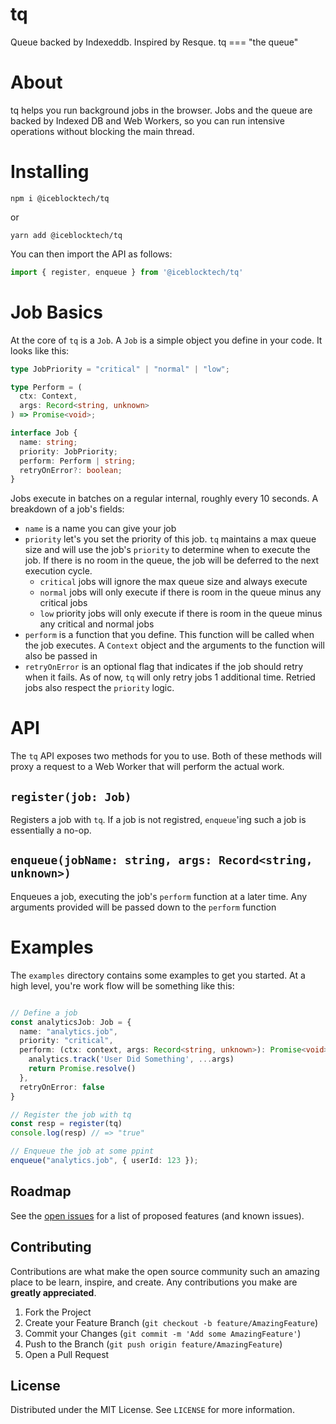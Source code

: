 # tq
Queue backed by Indexeddb.  Inspired by Resque.  tq === "the queue"

# About

tq helps you run background jobs in the browser. Jobs and the queue are backed by Indexed DB and Web Workers, so you can run intensive operations without blocking the main thread.

# Installing

```
npm i @iceblocktech/tq
```

or

```
yarn add @iceblocktech/tq
```

You can then import the API as follows:

```javascript
import { register, enqueue } from '@iceblocktech/tq'
```


# Job Basics

At the core of `tq` is a `Job`.  A `Job` is a simple object you define in your code.  It looks like this:

```typescript
type JobPriority = "critical" | "normal" | "low";

type Perform = (
  ctx: Context,
  args: Record<string, unknown>
) => Promise<void>;

interface Job {
  name: string;
  priority: JobPriority;
  perform: Perform | string;
  retryOnError?: boolean;
}
```

Jobs execute in batches on a regular internal, roughly every 10 seconds.  A breakdown of a job's fields:

- `name` is a name you can give your job
- `priority` let's you set the priority of this job.  `tq` maintains a max queue size and will use the job's `priority` to determine when to execute the job.  If there is no room in the queue, the job will be deferred to the next execution cycle.
  - `critical` jobs will ignore the max queue size and always execute
  - `normal` jobs will only execute if there is room in the queue minus any critical jobs
  - `low` priority jobs will only execute if there is room in the queue minus any critical and normal jobs
- `perform` is a function that you define. This function will be called when the job executes. A `Context` object and the arguments to the function will also be passed in
- `retryOnError` is an optional flag that indicates if the job should retry when it fails.  As of now, `tq` will only retry jobs 1 additional time.  Retried jobs also respect the `priority` logic.
  

# API

The `tq` API exposes two methods for you to use.  Both of these methods will proxy a request to a Web Worker that will perform the actual work.

## `register(job: Job)`
Registers a job with `tq`.  If a job is not registred, `enqueue`'ing such a job is essentially a no-op.

## `enqueue(jobName: string, args: Record<string, unknown>)`
Enqueues a job, executing the job's `perform` function at a later time. Any arguments provided will be passed down to the `perform` function

# Examples

The `examples` directory contains some examples to get you started.  At a high level, you're work flow will be something like this:

```typescript

// Define a job
const analyticsJob: Job = {
  name: "analytics.job",
  priority: "critical",
  perform: (ctx: context, args: Record<string, unknown>): Promise<void> => {
    analytics.track('User Did Something', ...args)
    return Promise.resolve()
  },
  retryOnError: false
}

// Register the job with tq
const resp = register(tq)
console.log(resp) // => "true"

// Enqueue the job at some ppint
enqueue("analytics.job", { userId: 123 });
```


<!-- ROADMAP -->
## Roadmap

See the [open issues](https://github.com/bryanmikaelian/tq/issues) for a list of proposed features (and known issues).



<!-- CONTRIBUTING -->
## Contributing

Contributions are what make the open source community such an amazing place to be learn, inspire, and create. Any contributions you make are **greatly appreciated**.

1. Fork the Project
2. Create your Feature Branch (`git checkout -b feature/AmazingFeature`)
3. Commit your Changes (`git commit -m 'Add some AmazingFeature'`)
4. Push to the Branch (`git push origin feature/AmazingFeature`)
5. Open a Pull Request


<!-- LICENSE -->
## License

Distributed under the MIT License. See `LICENSE` for more information.
